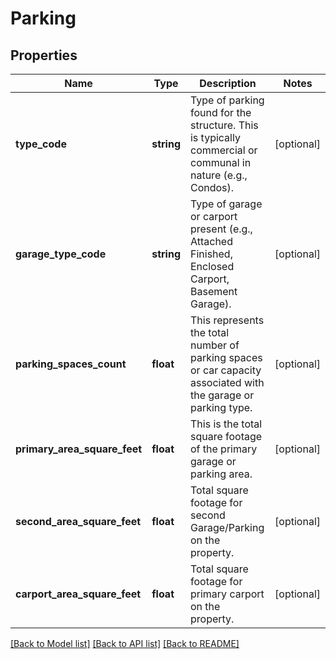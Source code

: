# Parking

## Properties
Name | Type | Description | Notes
------------ | ------------- | ------------- | -------------
**type_code** | **string** | Type of parking found for the structure. This is typically commercial or communal in nature (e.g., Condos). | [optional] 
**garage_type_code** | **string** | Type of garage or carport present (e.g., Attached Finished, Enclosed Carport, Basement Garage). | [optional] 
**parking_spaces_count** | **float** | This represents the total number of parking spaces or car capacity associated with the garage or parking type. | [optional] 
**primary_area_square_feet** | **float** | This is the total square footage of the primary garage or parking area. | [optional] 
**second_area_square_feet** | **float** | Total square footage for second Garage/Parking on the property. | [optional] 
**carport_area_square_feet** | **float** | Total square footage for primary carport on the property. | [optional] 

[[Back to Model list]](../../README.md#documentation-for-models) [[Back to API list]](../../README.md#documentation-for-api-endpoints) [[Back to README]](../../README.md)

